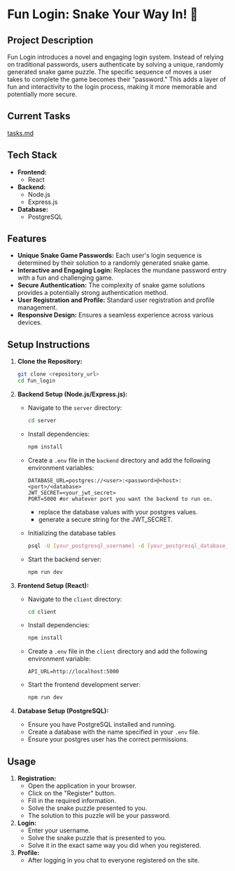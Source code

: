 # Fun Login: Snake Your Way In! 🐍

## Project Description
Fun Login introduces a novel and engaging login system.
Instead of relying on traditional passwords, users authenticate by solving a unique, randomly generated snake game puzzle.
The specific sequence of moves a user takes to complete the game becomes their "password."
This adds a layer of fun and interactivity to the login process, making it more memorable and potentially more secure.

## Current Tasks
[tasks.md](./tasks.md)

## Tech Stack
* **Frontend:**
    * React
* **Backend:**
    * Node.js
    * Express.js
* **Database:**
    * PostgreSQL

## Features
* **Unique Snake Game Passwords:** Each user's login sequence is determined by their solution to a randomly generated snake game.
* **Interactive and Engaging Login:** Replaces the mundane password entry with a fun and challenging game.
* **Secure Authentication:** The complexity of snake game solutions provides a potentially strong authentication method.
* **User Registration and Profile:** Standard user registration and profile management.
* **Responsive Design:** Ensures a seamless experience across various devices.

## Setup Instructions
1.  **Clone the Repository:**

    ```bash
    git clone <repository_url>
    cd fun_login
    ```

2.  **Backend Setup (Node.js/Express.js):**

    * Navigate to the `server` directory:

        ```bash
        cd server
        ```

    * Install dependencies:

        ```bash
        npm install
        ```

    * Create a `.env` file in the `backend` directory and add the following environment variables:

        ```
        DATABASE_URL=postgres://<user>:<password>@<host>:<port>/<database>
        JWT_SECRET=<your_jwt_secret>
        PORT=5000 #or whatever port you want the backend to run on.
        ```

        * replace the database values with your postgres values.
        * generate a secure string for the JWT_SECRET.
    * Initializing the database tables
        ```bash
        psql -U [your_postgresql_username] -d [your_postgresql_database_name] -f setup.sql
        ```

    * Start the backend server:

        ```bash
        npm run dev
        ```

3.  **Frontend Setup (React):**

    * Navigate to the `client` directory:

        ```bash
        cd client
        ```

    * Install dependencies:

        ```bash
        npm install
        ```

    * Create a `.env` file in the `client` directory and add the following environment variable:

        ```
        API_URL=http://localhost:5000
        ```

    * Start the frontend development server:

        ```bash
        npm run dev
        ```

4.  **Database Setup (PostgreSQL):**

    * Ensure you have PostgreSQL installed and running.
    * Create a database with the name specified in your `.env` file.
    * Ensure your postgres user has the correct permissions.

## Usage
1.  **Registration:**
    * Open the application in your browser.
    * Click on the "Register" button.
    * Fill in the required information.
    * Solve the snake puzzle presented to you.
    * The solution to this puzzle will be your password.
2.  **Login:**
    * Enter your username.
    * Solve the snake puzzle that is presented to you.
    * Solve it in the exact same way you did when you registered.
3.  **Profile:**
    * After logging in you chat to everyone registered on the site.
